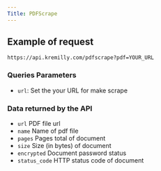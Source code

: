 ```yaml
---
Title: PDFScrape
---
```

## Example of request

```shell
https://api.kremilly.com/pdfscrape?pdf=YOUR_URL
```

### Queries Parameters

- `url`: Set the your URL for make scrape

### Data returned by the API

* `url` PDF file url
* `name` Name of pdf file
* `pages` Pages total of document
* `size` Size (in bytes) of document
* `encrypted` Document password status
* `status_code` HTTP status code of document
